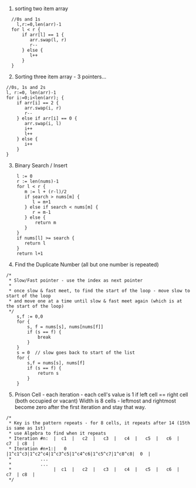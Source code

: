 

1. sorting two item array
```
  //0s and 1s
	l,r:=0,len(arr)-1
  for l < r {
      if arr[l] == 1 {
         arr.swap(l, r)
         r--
      } else {
         l++
      }
  }
```


2. Sorting three item array - 3 pointers...
```
//0s, 1s and 2s
l, r:=0, len(arr)-1
for i:=0;i<len(arr); {
    if arr[i] == 2 {
       arr.swap(i, r)
       r--
    } else if arr[i] == 0 {
       arr.swap(i, l)
       i++
       l++
    } else {
       i++
    }
}
```

3. Binary Search / Insert
```
    l := 0
    r := len(nums)-1
    for l < r {
       m := l + (r-l)/2
       if search > nums[m] {
          l = m+1
       } else if search < nums[m] {
          r = m-1
       } else {
           return m
       }
    }
    if nums[l] >= search {
       return l
    }
    return l+1
```

4. Find the Duplicate Number (all but one number is repeated)

```
/*
 * Slow/Fast pointer - use the index as next pointer
 *
 * once slow & fast meet, to find the start of the loop - move slow to start of the loop
 * and move one at a time until slow & fast meet again (which is at the start of the loop)
 */
    s,f := 0,0
    for {
        s, f = nums[s], nums[nums[f]]
        if (s == f) {
            break
        }
    }
    s = 0  // slow goes back to start of the list
    for {
        s,f = nums[s], nums[f]
        if (s == f) {
            return s
        }
    }
```

5. Prison Cell - each iteration - each cell's value is 1 if left cell == right cell (both occupied or vacant)
Width is 8 cells - leftmost and rightmost become zero after the first iteration and stay that way.
```
/*
 * Key is the pattern repeats - for 8 cells, it repeats after 14 (15th is same as 1st)
 * use Algebra to find when it repeats
 * Iteration #n:  |  c1  |   c2  |   c3  |   c4  |   c5  |   c6  |   c7  | c8  |
 * Iteration #n+1:|   0  |1^c1^c3|1^c2^c4|1^c3^c5|1^c4^c6|1^c5^c7|1^c8^c8|  0  |
 *           ...
 *           ...
 *                |  c1  |   c2  |   c3  |   c4  |   c5  |   c6  |   c7  | c8  |
 */
```


